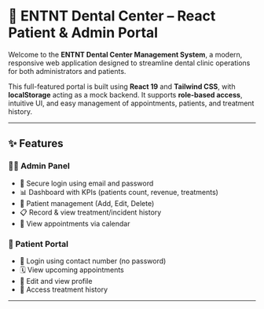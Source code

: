 # 🦷 ENTNT Dental Center – React Patient & Admin Portal

Welcome to the **ENTNT Dental Center Management System**, a modern, responsive web application designed to streamline dental clinic operations for both administrators and patients.

This full-featured portal is built using **React 19** and **Tailwind CSS**, with **localStorage** acting as a mock backend. It supports **role-based access**, intuitive UI, and easy management of appointments, patients, and treatment history.

---

## ✨ Features

### 👩‍⚕️ Admin Panel
- 🔐 Secure login using email and password
- 📊 Dashboard with KPIs (patients count, revenue, treatments)
- 👥 Patient management (Add, Edit, Delete)
- 📋 Record & view treatment/incident history
- 📆 View appointments via calendar

### 🧑 Patient Portal
- 📱 Login using contact number (no password)
- 🗓️ View upcoming appointments
- 👤 Edit and view profile
- 🦷 Access treatment history

---
